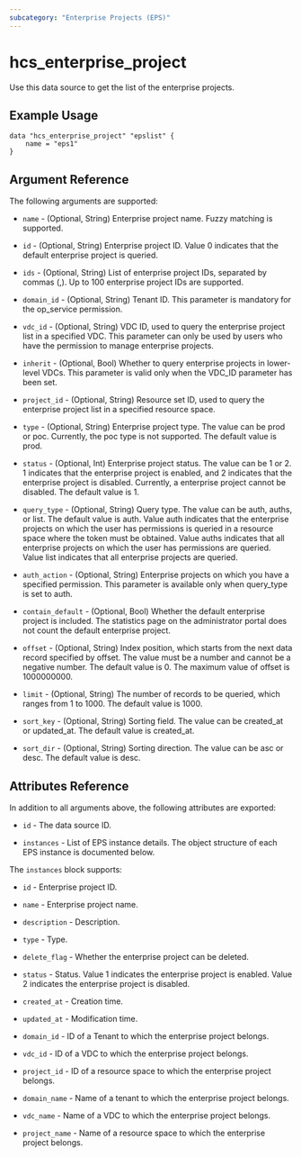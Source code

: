 ```yaml
---
subcategory: "Enterprise Projects (EPS)"
---
```


# hcs_enterprise_project

Use this data source to get the list of the enterprise projects.

## Example Usage

```hcl
data "hcs_enterprise_project" "epslist" {
    name = "eps1"
}
```

## Argument Reference

The following arguments are supported:

* `name` - (Optional, String) Enterprise project name. Fuzzy matching is supported.

* `id` - (Optional, String) Enterprise project ID. Value 0 indicates that the default enterprise project is queried.

* `ids` - (Optional, String) List of enterprise project IDs, separated by commas (,). Up to 100 enterprise project IDs are supported.

* `domain_id` - (Optional, String) Tenant ID. This parameter is mandatory for the op_service permission.

* `vdc_id` - (Optional, String) VDC ID, used to query the enterprise project list in a specified VDC. This parameter can only be used by users who have the permission to manage enterprise projects.

* `inherit` - (Optional, Bool) Whether to query enterprise projects in lower-level VDCs. This parameter is valid only when the VDC_ID parameter has been set.

* `project_id` - (Optional, String) Resource set ID, used to query the enterprise project list in a specified resource space.

* `type` - (Optional, String) Enterprise project type. The value can be prod or poc. Currently, the poc type is not supported. The default value is prod.

* `status` - (Optional, Int) Enterprise project status. The value can be 1 or 2. 1 indicates that the enterprise project is enabled, and 2 indicates that the enterprise project is disabled. Currently, a enterprise project cannot be disabled. The default value is 1.

* `query_type` - (Optional, String) Query type. The value can be auth, auths, or list. The default value is auth. Value auth indicates that the enterprise projects on which the user has permissions is queried in a resource space where the token must be obtained. Value auths indicates that all enterprise projects on which the user has permissions are queried. Value list indicates that all enterprise projects are queried.

* `auth_action` - (Optional, String) Enterprise projects on which you have a specified permission. This parameter is available only when query_type is set to auth.

* `contain_default` - (Optional, Bool) Whether the default enterprise project is included. The statistics page on the administrator portal does not count the default enterprise project.

* `offset` - (Optional, String) Index position, which starts from the next data record specified by offset. The value must be a number and cannot be a negative number. The default value is 0. The maximum value of offset is 1000000000.

* `limit` - (Optional, String) The number of records to be queried, which ranges from 1 to 1000. The default value is 1000.

* `sort_key` - (Optional, String) Sorting field. The value can be created_at or updated_at. The default value is created_at.

* `sort_dir` - (Optional, String) Sorting direction. The value can be asc or desc. The default value is desc.


## Attributes Reference

In addition to all arguments above, the following attributes are exported:

* `id` - The data source ID.

* `instances` - List of EPS instance details. The object structure of each EPS instance is documented below.

The `instances` block supports:

* `id` - Enterprise project ID.

* `name` - Enterprise project name.

* `description` - Description.

* `type` - Type.

* `delete_flag` - Whether the enterprise project can be deleted.

* `status` - Status. Value 1 indicates the enterprise project is enabled. Value 2 indicates the enterprise project is disabled.

* `created_at` - Creation time.

* `updated_at` - Modification time.

* `domain_id` - ID of a Tenant to which the enterprise project belongs.

* `vdc_id` - ID of a VDC to which the enterprise project belongs.

* `project_id` - ID of a resource space to which the enterprise project belongs.

* `domain_name` - Name of a tenant to which the enterprise project belongs.

* `vdc_name` - Name of a VDC to which the enterprise project belongs.

* `project_name` - Name of a resource space to which the enterprise project belongs.